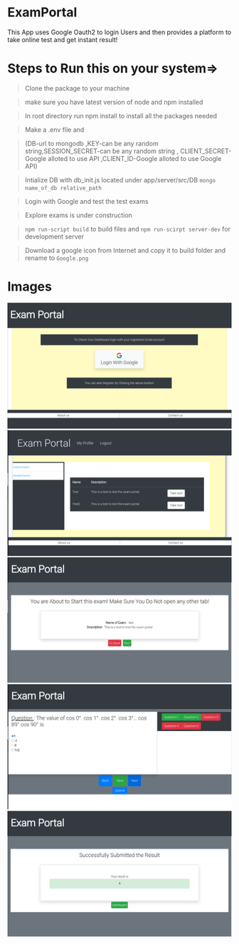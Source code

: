 # ExamPortal
This App uses Google Oauth2 to login Users and then provides a platform to take online test and get instant result!

# Steps to Run this on your system=>
>Clone the package to your machine

 >make sure you have latest version of node and npm installed
 
 >In root directory run npm install to install all the packages needed
 
 >Make a .env file and 
 
 >(DB-url to mongodb ,KEY-can be any random string,SESSION_SECRET-can be any random string ,
 CLIENT_SECRET-Google alloted to use API ,CLIENT_ID-Google alloted to use Google API)
 
 >Intialize DB with db_init.js located under app/server/src/DB  `mongo name_of_db relative_path`
 
 >Login with Google and test the test exams
 
 > Explore exams is under construction
 
 >`npm run-script build` to build files and `npm run-scirpt server-dev` for development server
 
 > Download a google icon from Internet and copy it to build folder and rename to `Google.png`
 
 
 # Images
 ![Login](https://github.com/DhruvaBhardwaj404/ExamPortal/blob/master/Images/Login.png)
 ![Enrolled](https://github.com/DhruvaBhardwaj404/ExamPortal/blob/master/Images/Enrolled.png)
 ![ExamStart](https://github.com/DhruvaBhardwaj404/ExamPortal/blob/master/Images/ExamStart.png)
 ![Exam](https://github.com/DhruvaBhardwaj404/ExamPortal/blob/master/Images/Exam2.png)
 ![Result](https://github.com/DhruvaBhardwaj404/ExamPortal/blob/master/Images/ResultScreen.png)
